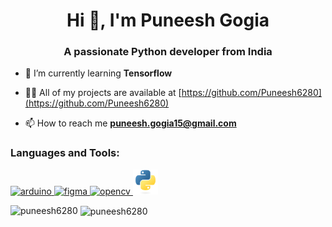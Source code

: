 <h1 align="center">Hi 👋, I'm Puneesh Gogia</h1>
<h3 align="center">A passionate Python developer from India</h3>

- 🌱 I’m currently learning **Tensorflow**

- 👨‍💻 All of my projects are available at [https://github.com/Puneesh6280](https://github.com/Puneesh6280)

- 📫 How to reach me **puneesh.gogia15@gmail.com**


<h3 align="left">Languages and Tools:</h3>
<p align="left"> <a href="https://www.arduino.cc/" target="_blank"> <img src="https://cdn.worldvectorlogo.com/logos/arduino-1.svg" alt="arduino" width="40" height="40"/> </a> <a href="https://www.figma.com/" target="_blank"> <img src="https://www.vectorlogo.zone/logos/figma/figma-icon.svg" alt="figma" width="40" height="40"/> </a> <a href="https://opencv.org/" target="_blank"> <img src="https://www.vectorlogo.zone/logos/opencv/opencv-icon.svg" alt="opencv" width="40" height="40"/> </a> <a href="https://www.python.org" target="_blank"> <img src="https://raw.githubusercontent.com/devicons/devicon/master/icons/python/python-original.svg" alt="python" width="40" height="40"/> </a> </p>

<p><img align="left" src="https://github-readme-stats.vercel.app/api/top-langs?username=puneesh6280&show_icons=true&locale=en&layout=compact" alt="puneesh6280" /></p>

<p>&nbsp;<img align="center" src="https://github-readme-stats.vercel.app/api?username=puneesh6280&show_icons=true&locale=en" alt="puneesh6280" /></p>

